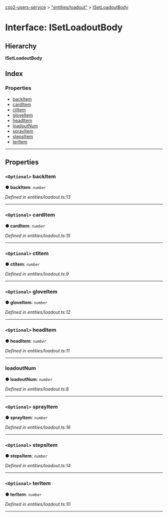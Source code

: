 [cso2-users-service](../README.md) > ["entities/loadout"](../modules/_entities_loadout_.md) > [ISetLoadoutBody](../interfaces/_entities_loadout_.isetloadoutbody.md)

# Interface: ISetLoadoutBody

## Hierarchy

**ISetLoadoutBody**

## Index

### Properties

* [backItem](_entities_loadout_.isetloadoutbody.md#backitem)
* [cardItem](_entities_loadout_.isetloadoutbody.md#carditem)
* [ctItem](_entities_loadout_.isetloadoutbody.md#ctitem)
* [gloveItem](_entities_loadout_.isetloadoutbody.md#gloveitem)
* [headItem](_entities_loadout_.isetloadoutbody.md#headitem)
* [loadoutNum](_entities_loadout_.isetloadoutbody.md#loadoutnum)
* [sprayItem](_entities_loadout_.isetloadoutbody.md#sprayitem)
* [stepsItem](_entities_loadout_.isetloadoutbody.md#stepsitem)
* [terItem](_entities_loadout_.isetloadoutbody.md#teritem)

---

## Properties

<a id="backitem"></a>

### `<Optional>` backItem

**● backItem**: *`number`*

*Defined in entities/loadout.ts:13*

___
<a id="carditem"></a>

### `<Optional>` cardItem

**● cardItem**: *`number`*

*Defined in entities/loadout.ts:15*

___
<a id="ctitem"></a>

### `<Optional>` ctItem

**● ctItem**: *`number`*

*Defined in entities/loadout.ts:9*

___
<a id="gloveitem"></a>

### `<Optional>` gloveItem

**● gloveItem**: *`number`*

*Defined in entities/loadout.ts:12*

___
<a id="headitem"></a>

### `<Optional>` headItem

**● headItem**: *`number`*

*Defined in entities/loadout.ts:11*

___
<a id="loadoutnum"></a>

###  loadoutNum

**● loadoutNum**: *`number`*

*Defined in entities/loadout.ts:8*

___
<a id="sprayitem"></a>

### `<Optional>` sprayItem

**● sprayItem**: *`number`*

*Defined in entities/loadout.ts:16*

___
<a id="stepsitem"></a>

### `<Optional>` stepsItem

**● stepsItem**: *`number`*

*Defined in entities/loadout.ts:14*

___
<a id="teritem"></a>

### `<Optional>` terItem

**● terItem**: *`number`*

*Defined in entities/loadout.ts:10*

___

